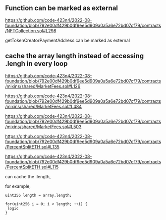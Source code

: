 ## Function can be marked as external

https://github.com/code-423n4/2022-08-foundation/blob/792e00df429b0df9ee5d909a0a5a6e72bd07cf79/contracts/NFTCollection.sol#L298

getTokenCreatorPaymentAddress can be marked as external

## cache the array length instead of accessing .lengh in every loop

https://github.com/code-423n4/2022-08-foundation/blob/792e00df429b0df9ee5d909a0a5a6e72bd07cf79/contracts/mixins/shared/MarketFees.sol#L126

https://github.com/code-423n4/2022-08-foundation/blob/792e00df429b0df9ee5d909a0a5a6e72bd07cf79/contracts/mixins/shared/MarketFees.sol#L484

https://github.com/code-423n4/2022-08-foundation/blob/792e00df429b0df9ee5d909a0a5a6e72bd07cf79/contracts/mixins/shared/MarketFees.sol#L503

https://github.com/code-423n4/2022-08-foundation/blob/792e00df429b0df9ee5d909a0a5a6e72bd07cf79/contracts/PercentSplitETH.sol#L135

https://github.com/code-423n4/2022-08-foundation/blob/792e00df429b0df9ee5d909a0a5a6e72bd07cf79/contracts/PercentSplitETH.sol#L115

can cache the .length,

for example,

```
uint256 length = array.length;

for(uint256 i = 0; i < length; ++i) {
 logic
}
```